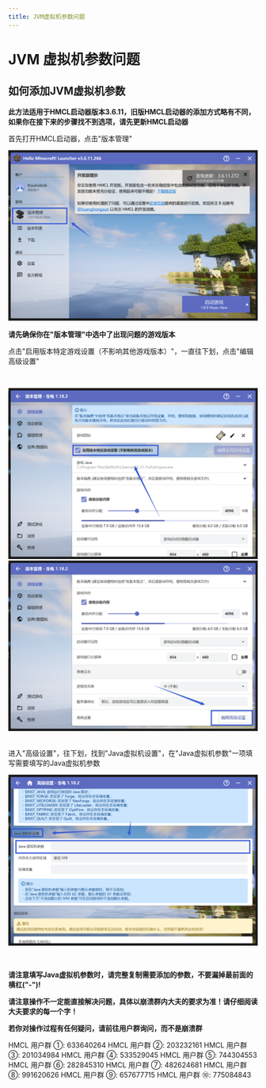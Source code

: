 ```yaml
---
title: JVM虚拟机参数问题
---
```


# JVM 虚拟机参数问题

## 如何添加JVM虚拟机参数

**此方法适用于HMCL启动器版本3.6.11，旧版HMCL启动器的添加方式略有不同，如果你在接下来的步骤找不到选项，请先更新HMCL启动器**

首先打开HMCL启动器，点击"版本管理"
<br>

![示例](config/1.png)
<br>

**请先确保你在"版本管理"中选中了出现问题的游戏版本**

点击"启用版本特定游戏设置（不影响其他游戏版本）"，一直往下划，点击"编辑高级设置"

<br>

![示例](jvm/1.png)
![示例](jvm/2.png)

<br>
进入"高级设置"，往下划，找到"Java虚拟机设置"，在"Java虚拟机参数"一项填写需要填写的Java虚拟机参数

<br>

![示例](jvm/3.png)

<br>

**请注意填写Java虚拟机参数时，请完整复制需要添加的参数，不要漏掉最前面的横杠("-")!**

**请注意操作不一定能直接解决问题，具体以崩溃群内大夫的要求为准！请仔细阅读大夫要求的每一个字！**

**若你对操作过程有任何疑问，请前往用户群询问，而不是崩溃群**

HMCL 用户群 ①: 633640264    HMCL 用户群 ②: 203232161
HMCL 用户群 ③: 201034984    HMCL 用户群 ④: 533529045
HMCL 用户群 ⑤: 744304553    HMCL 用户群 ⑥: 282845310
HMCL 用户群 ⑦: 482624681    HMCL 用户群 ⑧: 991620626
HMCL 用户群 ⑨: 657677715    HMCL 用户群 ⑩: 775084843

